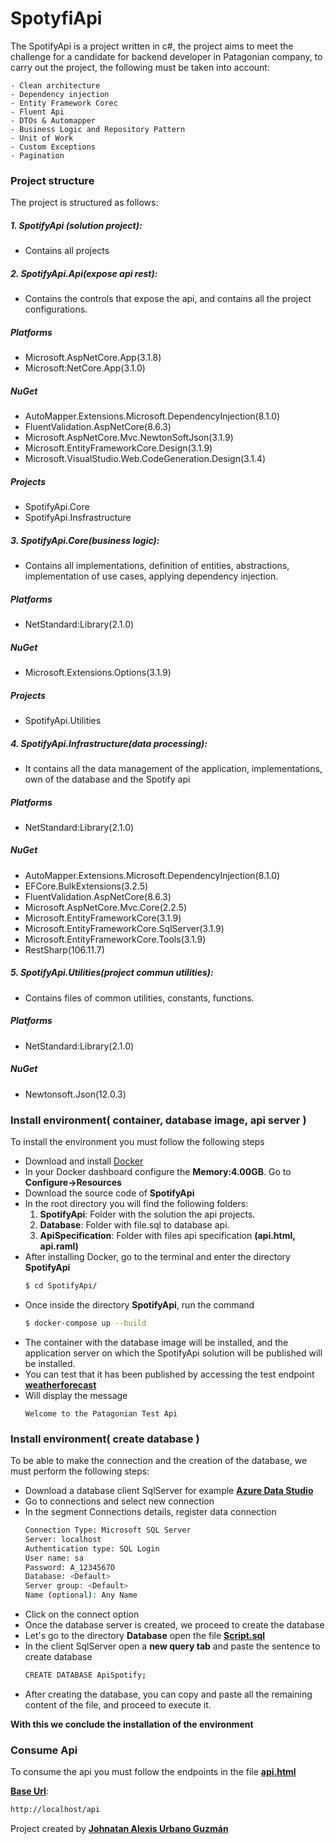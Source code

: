 # SpotyfiApi

The SpotifyApi is a project written in c#, the project aims to meet the challenge for a candidate for backend developer in Patagonian company, to carry out the project, the following must be taken into account:

    - Clean architecture
    - Dependency injection
    - Entity Framework Corec
    - Fluent Api
    - DTOs & Automapper
    - Business Logic and Repository Pattern
    - Unit of Work
    - Custom Exceptions
    - Pagination

### Project structure

The project is structured as follows:

##### 1. SpotifyApi (solution project):
- Contains all projects
##### 2. SpotifyApi.Api(expose api rest):
- Contains the controls that expose the api, and contains all the project configurations.
##### Platforms
- Microsoft.AspNetCore.App(3.1.8)
- Microsoft:NetCore.App(3.1.0)
##### NuGet
- AutoMapper.Extensions.Microsoft.DependencyInjection(8.1.0)
- FluentValidation.AspNetCore(8.6.3)
- Microsoft.AspNetCore.Mvc.NewtonSoftJson(3.1.9)
- Microsoft.EntityFrameworkCore.Design(3.1.9)
- Microsoft.VisualStudio.Web.CodeGeneration.Design(3.1.4)
##### Projects
- SpotifyApi.Core
- SpotifyApi.Insfrastructure

##### 3. SpotifyApi.Core(business logic):
- Contains all implementations, definition of entities, abstractions, implementation of use cases, applying dependency injection.
##### Platforms
- NetStandard:Library(2.1.0)
##### NuGet
- Microsoft.Extensions.Options(3.1.9)
##### Projects
- SpotifyApi.Utilities

##### 4. SpotifyApi.Infrastructure(data processing):
- It contains all the data management of the application, implementations, own of the database and the Spotify api
##### Platforms
- NetStandard:Library(2.1.0)
##### NuGet
- AutoMapper.Extensions.Microsoft.DependencyInjection(8.1.0)
- EFCore.BulkExtensions(3.2.5)
- FluentValidation.AspNetCore(8.6.3)
- Microsoft.AspNetCore.Mvc.Core(2.2.5)
- Microsoft.EntityFrameworkCore(3.1.9)
- Microsoft.EntityFrameworkCore.SqlServer(3.1.9)
- Microsoft.EntityFrameworkCore.Tools(3.1.9)
- RestSharp(106.11.7)

##### 5. SpotifyApi.Utilities(project commun utilities):
- Contains files of common utilities, constants, functions.
##### Platforms
- NetStandard:Library(2.1.0)
##### NuGet
- Newtonsoft.Json(12.0.3)

### Install environment( container, database image, api server )

To install the environment you must follow the following steps
- Download and install [Docker](https://www.docker.com/products/docker-desktop)
- In your Docker dashboard configure the **Memory:4.00GB**. Go to **Configure->Resources**
- Download the source code of **SpotifyApi**
- In the root directory you will find the following folders:
    1. **SpotifyApi**: Folder with the solution the api projects.
    2. **Database**: Folder with file.sql to database api.
    3. **ApiSpecification**: Folder with files api specification **(api.html, api.raml)**
- After installing Docker, go to the terminal and enter the directory **SpotifyApi**
    ```sh
    $ cd SpotifyApi/
    ```
- Once inside the directory **SpotifyApi**, run the command
    ```sh
    $ docker-compose up --build
    ```
- The container with the database image will be installed, and the application server on which the SpotifyApi solution will be published will be installed.
- You can test that it has been published by accessing the test endpoint **[weatherforecast](http://localhost/weatherforecast)**
- Will display the message
    ```
    Welcome to the Patagonian Test Api
    ```

### Install environment( create database )

To be able to make the connection and the creation of the database, we must perform the following steps:

- Download a database client SqlServer for example **[Azure Data Studio](https://docs.microsoft.com/en-us/sql/azure-data-studio/download-azure-data-studio?view=sql-server-ver15)**
- Go to connections and select new connection
- In the segment Connections details, register data connection
    ```sh
    Connection Type: Microsoft SQL Server
    Server: localhost
    Authentication type: SQL Login
    User name: sa
    Password: A_1234567O
    Database: <Default>
    Server group: <Default>
    Name (optional): Any Name
    ```
- Click on the connect option
- Once the database server is created, we proceed to create the database
- Let's go to the directory **Database** open the file **[Script.sql](Database/Script.sql)**
- In the client SqlServer open a **new query tab** and paste the sentence to create database
    ```sh
    CREATE DATABASE ApiSpotify;
    ```
- After creating the database, you can copy and paste all the remaining content of the file, and proceed to execute it.

**With this we conclude the installation of the environment**

### Consume Api

To consume the api you must follow the endpoints in the file **[api.html](ApiSpecification/api.html)**

**[Base Url](http://localhost/api)**:
```sh
http://localhost/api
```

Project created by **[Johnatan Alexis Urbano Guzmán](https://www.johnatan.dev/)**
